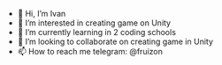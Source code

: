 - 👋 Hi, I’m Ivan
- 👀 I’m interested in creating game on Unity
- 🌱 I’m currently learning in 2 coding schools
- 💞️ I’m looking to collaborate on creating game in Unity
- 📫 How to reach me telegram: @fruizon

<!---
Villfiy/Villfiy is a ✨ special ✨ repository because its `README.md` (this file) appears on your GitHub profile.
You can click the Preview link to take a look at your changes.
--->
